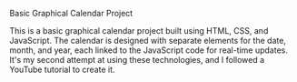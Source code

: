 Basic Graphical Calendar Project

This is a basic graphical calendar project built using HTML, CSS, and JavaScript. The calendar is designed with separate elements for the date, month, and year, each linked to the JavaScript code for real-time updates. It's my second attempt at using these technologies, and I followed a YouTube tutorial to create it.
